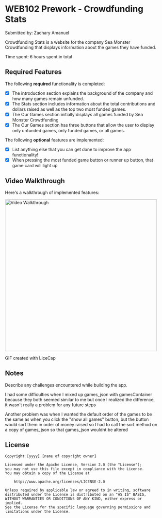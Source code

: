 # WEB102 Prework - Crowdfunding Stats

Submitted by: Zachary Amanuel

Crowdfunding Stats is a website for the company Sea Monster Crowdfunding that displays information about the games they have funded.

Time spent: 6 hours spent in total

## Required Features

The following **required** functionality is completed:

* [X] The introduction section explains the background of the company and how many games remain unfunded.
* [X] The Stats section includes information about the total contributions and dollars raised as well as the top two most funded games.
* [X] The Our Games section initially displays all games funded by Sea Monster Crowdfunding
* [X] The Our Games section has three buttons that allow the user to display only unfunded games, only funded games, or all games.

The following **optional** features are implemented:

* [X] List anything else that you can get done to improve the app functionality!
* [X] When pressing the most funded game button or runner up button, that game card will light up

## Video Walkthrough

Here's a walkthrough of implemented features:

<img src='https://media0.giphy.com/media/v1.Y2lkPTc5MGI3NjExZDY5NG9zd2tidnliem9ienJ0cWF0dHZuancyNnoxc2IzeDF4dDE5byZlcD12MV9pbnRlcm5hbF9naWZfYnlfaWQmY3Q9Zw/qt7qMneVDpZaE8fAuW/giphy.gif' title='Video Walkthrough' width='500' alt='Video Walkthrough' />

<!-- Replace this with whatever GIF tool you used! -->
GIF created with LiceCap
<!-- Recommended tools:
[Kap](https://getkap.co/) for macOS
[ScreenToGif](https://www.screentogif.com/) for Windows
[peek](https://github.com/phw/peek) for Linux. -->

## Notes

Describe any challenges encountered while building the app.

I had some difficulties when I mixed up games_json with gamesContainer because they both seemed similar to me but once I realized the difference, it wasn't really a problem for any future steps

Another problem was when I wanted the default order of the games to be the same as when you click the "show all games"  button, but the button would sort them in order of money raised so I had to call the sort method on a copy of games_json so that games_json wouldnt be altered

## License

    Copyright [yyyy] [name of copyright owner]

    Licensed under the Apache License, Version 2.0 (the "License");
    you may not use this file except in compliance with the License.
    You may obtain a copy of the License at

        http://www.apache.org/licenses/LICENSE-2.0

    Unless required by applicable law or agreed to in writing, software
    distributed under the License is distributed on an "AS IS" BASIS,
    WITHOUT WARRANTIES OR CONDITIONS OF ANY KIND, either express or implied.
    See the License for the specific language governing permissions and
    limitations under the License.
